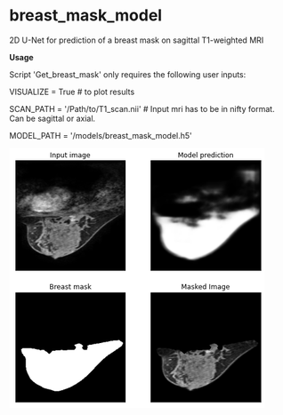 # breast_mask_model
 2D U-Net for prediction of a breast mask on sagittal T1-weighted MRI


**Usage**

Script 'Get_breast_mask' only requires the following user inputs:

VISUALIZE = True  # to plot results

SCAN_PATH = '/Path/to/T1_scan.nii' # Input mri has to be in nifty format. Can be sagittal or axial.

MODEL_PATH = '/models/breast_mask_model.h5'

![Demo result](/figures/demo_result.png)
